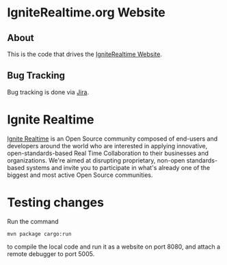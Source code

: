 IgniteRealtime.org Website
==========================

About
-----

This is the code that drives the [IgniteRealtime Website](http://igniterealtime.org).

Bug Tracking
------------

Bug tracking is done via [Jira](https://igniterealtime.org/issues/browse/WEB).

Ignite Realtime
===============

[Ignite Realtime] is an Open Source community composed of end-users and developers around the world who 
are interested in applying innovative, open-standards-based Real Time Collaboration to their businesses and organizations. 
We're aimed at disrupting proprietary, non-open standards-based systems and invite you to participate in what's already one 
of the biggest and most active Open Source communities.

[Ignite Realtime]: http://www.igniterealtime.org
[XMPP]: https://xmpp.org/

Testing changes
===============
Run the command
```
mvn package cargo:run
```
to compile the local code and run it as a website on port 8080, and attach a remote debugger to port 5005.
